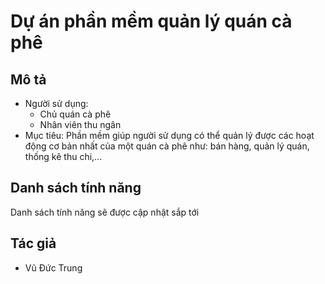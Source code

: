 # Dự án phần mềm quản lý quán cà phê
## Mô tả
- Người sử dụng:
  - Chủ quán cà phê
  - Nhân viên thu ngân
- Mục tiêu: Phần mềm giúp người sử dụng có thể quản lý được các hoạt động cơ bản nhất của một quán cà phê như: bán hàng, quản lý quán, thống kê thu chi,...

## Danh sách tính năng
Danh sách tính năng sẽ được cập nhật sắp tới
		
## Tác giả
- Vũ Đức Trung

